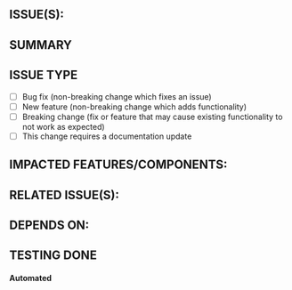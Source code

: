 ## ISSUE(S):
<!--- Links to JIRA tickets -->
<!--- [FT-XXXX](link.to/FT-XXXX): Subject of FT-XXXX -->

## SUMMARY
<!--- Describe the change below -->

<!--- include "Fixes #FT-XXX" if you have a relevant Jira ticket -->

## ISSUE TYPE
<!--- To checkmark and select applicable option(s), edit [ ] to [x]  -->
<!--- Alternatively, just delete options that do not apply and remove [ ] checkmarks  -->
- [ ] Bug fix (non-breaking change which fixes an issue)
- [ ] New feature (non-breaking change which adds functionality)
- [ ] Breaking change (fix or feature that may cause existing functionality to not work as expected)
- [ ] This change requires a documentation update

## IMPACTED FEATURES/COMPONENTS:
<!--- List of impacted features/components due to this change -->
<!--- delete section if not relevant -->

## RELATED ISSUE(S):
<!--- Links to Related issues/Jira tickets if any -->
<!--- delete section if not relevant -->

## DEPENDS ON:
<!--- Links to related PRs if any -->
<!--- delete section if not relevant -->

## TESTING DONE
#### Automated
<!--- Please give link to teamcity build if there are any automated tests>
<!--- that gets executed as a part of build.>
#### Manual
<!--- Please list down various use case which were part of manual testing.>

#### Reviewers
<!--- Add reviewers by appending their github usernames after "/cc" -->
<!--- delete section if not relevant -->
<!--- /cc @REVIEWER1_GITHUB_USERNAME, @REVIEWER2_GITHUB_USERNAME, ... --->
